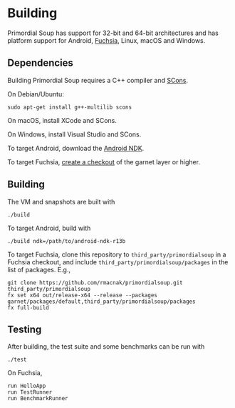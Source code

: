 # Building

Primordial Soup has support for 32-bit and 64-bit architectures and has platform support for Android, [Fuchsia](https://fuchsia.googlesource.com/docs/+/master/README.md), Linux, macOS and Windows.

## Dependencies

Building Primordial Soup requires a C++ compiler and [SCons](http://scons.org/).

On Debian/Ubuntu:

```
sudo apt-get install g++-multilib scons
```

On macOS, install XCode and SCons.

On Windows, install Visual Studio and SCons.

To target Android, download the [Android NDK](https://developer.android.com/ndk/downloads/index.html).

To target Fuchsia, [create a checkout](https://fuchsia.googlesource.com/docs/+/HEAD/development/source_code/README.md) of the garnet layer or higher.

## Building

The VM and snapshots are built with

```
./build
```

To target Android, build with

```
./build ndk=/path/to/android-ndk-r13b
```

To target Fuchsia, clone this repository to `third_party/primordialsoup` in a Fuchsia checkout, and include `third_party/primordialsoup/packages` in the list of packages. E.g.,

```
git clone https://github.com/rmacnak/primordialsoup.git third_party/primordialsoup
fx set x64 out/release-x64 --release --packages garnet/packages/default,third_party/primordialsoup/packages
fx full-build
```

## Testing

After building, the test suite and some benchmarks can be run with

```
./test
```

On Fuchsia,

```
run HelloApp
run TestRunner
run BenchmarkRunner
```
